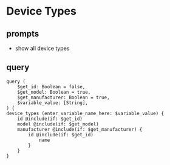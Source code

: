 # Device Types
## prompts
  - show all device types
## query
    query (
        $get_id: Boolean = false,
        $get_model: Boolean = true,
        $get_manufacturer: Boolean = true,
        $variable_value: [String],
    ) {
    device_types (enter_variable_name_here: $variable_value) {
        id @include(if: $get_id)
        model @include(if: $get_model)
        manufacturer @include(if: $get_manufacturer) {
            id @include(if: $get_id)
                name
            }
        }
    }
